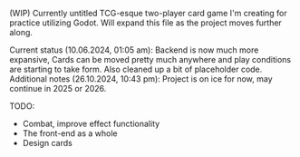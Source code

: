 (WIP) Currently untitled TCG-esque two-player card game I'm creating for practice utilizing Godot. Will expand this file as the project moves further along.

Current status (10.06.2024, 01:05 am): Backend is now much more expansive, Cards can be moved pretty much anywhere and play conditions are starting to take form.
Also  cleaned up a bit of placeholder code. Additional notes (26.10.2024, 10:43 pm): Project is on ice for now, may continue in 2025 or 2026.

TODO: 

- Combat, improve effect functionality
- The front-end as a whole
- Design cards
